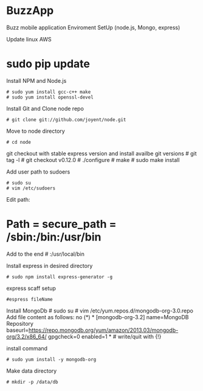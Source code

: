 # BuzzApp
Buzz mobile application Enviroment SetUp (node.js, Mongo, express)  

Update linux AWS
  # sudo pip update
  
Install NPM and Node.js

    # sudo yum install gcc-c++ make
    # sudo yum install openssl-devel
  
  Install Git and Clone node repo
    
    # git clone git://github.com/joyent/node.git
  
Move to node directory 
  
    # cd node
  
git checkout with stable express version and install availbe git versions
    # git tag -l 
    # git checkout v0.12.0
    # ./configure
    # make
    # sudo make install
  
Add user path to sudoers

    # sudo su
    # vim /etc/sudoers
  
Edit path: 
  # Path = secure_path = /sbin:/bin:/usr/bin
Add to the end
    # :/usr/local/bin
  
Install express in desired directory

    # sudo npm install express-generator -g
  
express scaff setup

    #espress fileName
  
  
Install MongoDb
    # sudo su
    # vim /etc/yum.repos.d/mongodb-org-3.0.repo
    Add file content as follows: no (*)
    *
      [mongodb-org-3.2]
      name=MongoDB Repository
      baseurl=https://repo.mongodb.org/yum/amazon/2013.03/mongodb-org/3.2/x86_64/
      gpgcheck=0
      enabled=1
    *
      # write/quit with {!} 
  
  install command
  
    # sudo yum install -y mongodb-org
  
Make data directory

    # mkdir -p /data/db
  

  
  
